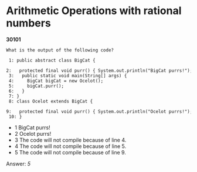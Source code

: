 Arithmetic Operations with rational numbers
===========================================
**30101**
```
What is the output of the following code? 
 
 1: public abstract class BigCat { 
 2:   protected final void purr() { System.out.println("BigCat purrs!"); } 
 3:   public static void main(String[] args) { 
 4:     BigCat bigCat = new Ocelot(); 
 5:     bigCat.purr(); 
 6:   } 
 7: } 
 8: class Ocelot extends BigCat { 
 9:   protected final void purr() { System.out.println("Ocelot purrs!"); } 
 10: }
```


- 1 BigCat purrs!
- 2 Ocelot purrs!
- 3 The code will not compile because of line 4.
- 4 The code will not compile because of line 5.
- 5 The code will not compile because of line 9.

Answer: *5*

